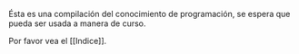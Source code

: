 Ésta es una compilación del conocimiento de programación, se espera que pueda ser usada a manera de curso.

Por favor vea el [[Indice]].
